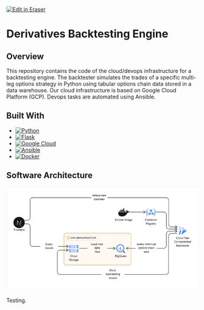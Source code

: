 <p><a target="_blank" href="https://app.eraser.io/workspace/kZSQbkdLoJJgPIDp9WhE" id="edit-in-eraser-github-link"><img alt="Edit in Eraser" src="https://firebasestorage.googleapis.com/v0/b/second-petal-295822.appspot.com/o/images%2Fgithub%2FOpen%20in%20Eraser.svg?alt=media&amp;token=968381c8-a7e7-472a-8ed6-4a6626da5501"></a></p>

# Derivatives Backtesting Engine
## Overview
This repository contains the code of the cloud/devops infrastructure for a backtesting engine. The backtester simulates the trades of a specific multi-leg options strategy in Python using tabular options chain data stored in a data warehouse. Our cloud infrastructure is based on Google Cloud Platform (GCP). Devops tasks are automated using Ansible. 

## Built With
- [![Python][Python]][Python-url]
- [![Flask][Flask]][Flask-url]
- [![Google Cloud][Google-Cloud]][Google-Cloud-url]
- [![Ansible][Ansible]][Ansible-url]
- [![Docker][Docker]][Docker-url]
## Software Architecture
![Backtesting Architecture](/.eraser/kZSQbkdLoJJgPIDp9WhE___sKBE7gxtknX4C1dnV5iZm5p6Y362___---figure---nYEd6HjsizzTGvywuuHiZ---figure---JidTYrZfrlkJqOg2zqNy8w.png "Backtesting Architecture")





[Python]: https://img.shields.io/badge/Python-3776AB?style=for-the-badge&logo=python&logoColor=white

[Python-url]: https://www.python.org/



[Google-Cloud]: https://img.shields.io/badge/Google_Cloud-4285F4?style=for-the-badge&logo=google-cloud&logoColor=white

[Google-Cloud-url]: https://cloud.google.com/?hl=en



[Ansible]: https://img.shields.io/badge/-Ansible-red?style=for-the-badge&logo=ansible&logoColor=white

[Ansible-url]: https://www.ansible.com/



[Docker]: https://img.shields.io/badge/-Docker-blue?style=for-the-badge&logo=docker&logo

[Docker-url]: https://www.docker.com/



[Flask]: https://img.shields.io/badge/Flask-000000?style=for-the-badge&logo=flask&logoColor=white

[Flask-url]: https://flask.palletsprojects.com/en/3.0.x/



Testing.


<!--- Eraser file: https://app.eraser.io/workspace/kZSQbkdLoJJgPIDp9WhE --->